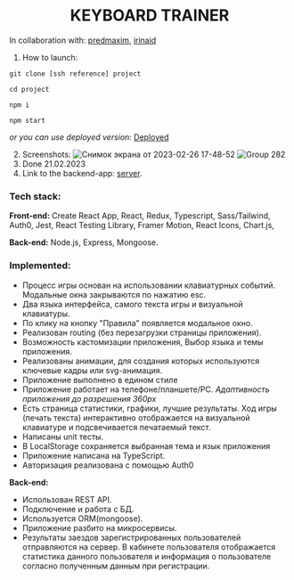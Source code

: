 <h1 align="center">KEYBOARD TRAINER</h1>

In collaboration with: [predmaxim](https://github.com/predmaxim), [irinaid](https://github.com/IrinaIID)

1. How to launch: 

`git clone [ssh reference] project`

`cd project`

`npm i`

`npm start`

*or you can use deployed version:* [Deployed](https://visionary-heliotrope-66de37.netlify.app/)

2. Screenshots: 
![Снимок экрана от 2023-02-26 17-48-52](https://user-images.githubusercontent.com/62261839/221411407-80a4583b-10f5-432a-b481-4ade9a1c4085.png)
![Group 282](https://user-images.githubusercontent.com/101494885/221437607-20bcdee5-7b13-44fa-b752-0bcca16a1bbc.png)
3. Done 21.02.2023
4. Link to the backend-app: [server](https://github.com/sanich123/serverKeyboardTrainer).

### Tech stack:
**Front-end:** 
Create React App, React, Redux, Typescript, Sass/Tailwind, Auth0, Jest, React Testing Library, Framer Motion, React Icons, Chart.js, 

**Back-end:** 
Node.js, Express, Mongoose.

### Implemented:
+ Процесс игры основан на использовании клавиатурных событий. Модальные окна закрываются по нажатию esc.
+ Два языка интерфейса, самого текста игры и визуальной клавиатуры.
+ По клику на кнопку "Правила" появляется модальное окно.
+ Реализован routing (без перезагрузки страницы приложения).
+ Возможность кастомизации приложения, Выбор языка и темы приложения.
+ Реализованы анимации, для создания которых используются ключевые кадры или svg-анимация.
+ Приложение выполнено в едином стиле
+ Приложение работает на телефоне/планшете/PC.
*Адаптивность приложения до разрешения 360px*
+ Есть страница статистики, графики, лучшие результаты. Ход игры (печать текста) интерактивно отображается на визуальной клавиатуре и подсвечивается печатаемый текст.
+ Написаны unit тесты.
+ В LocalStorage cохраняется выбранная тема и язык приложения
+ Приложение написана на TypeScript.
+ Авторизация реализована с помощью Auth0

**Back-end:**
+ Использован REST API.
+ Подключение и работа с БД.
+ Используется ORM(mongoose).
+ Приложение разбито на микросервисы.
+ Результаты заездов зарегистрированных пользователей отправляются на сервер. В кабинете пользователя отображается статистика данного пользователя и информация о пользователе согласно полученным данным при регистрации.

